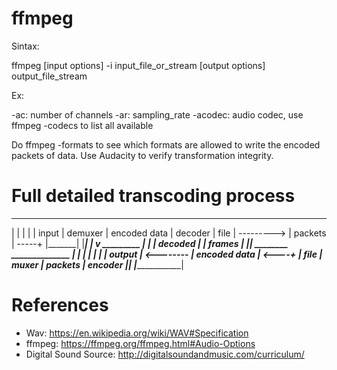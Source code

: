 # ffmpeg

Sintax:

ffmpeg [input options] -i input_file_or_stream [output options] output_file_stream

Ex:

-ac: number of channels
-ar: sampling_rate
-acodec: audio codec, use ffmpeg -codecs to list all available

Do ffmpeg -formats to see which formats are allowed to write the encoded packets of data. Use Audacity to verify transformation integrity.


# Full detailed transcoding process

 _______              ______________
|       |            |              |
| input |  demuxer   | encoded data |   decoder
| file  | ---------> | packets      | -----+
|_______|            |______________|      |
                                           v
                                       _________
                                      |         |
                                      | decoded |
                                      | frames  |
                                      |_________|
 ________             ______________       |
|        |           |              |      |
| output | <-------- | encoded data | <----+
| file   |   muxer   | packets      |   encoder
|________|           |______________|


# References

- Wav: https://en.wikipedia.org/wiki/WAV#Specification
- ffmpeg: https://ffmpeg.org/ffmpeg.html#Audio-Options
- Digital Sound Source: http://digitalsoundandmusic.com/curriculum/
